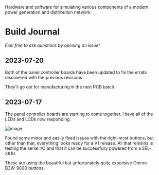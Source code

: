 Hardware and software for simulating various components of a modern power generation and distribution network.

# Build Journal

_Feel free to ask questions by opening an issue!_

## 2023-07-20

Both of the panel controller boards have been updated to fix the errata discovered with the previous revisions.

They'll go out for manufacturing in the next PCB batch.

## 2023-07-17

The panel controller boards are starting to come together. I have all of the LEDs and LCDs now responding:

![image](https://github.com/dslik/powersim/assets/5757591/8db1bc7a-96b4-4451-ba80-d3ea0a24ed4e)

Found some minor and easily fixed issues with the right-most buttons, but other than that, everything looks ready for a V1 release. All that remains is testing the serial I/O and that it can be successfully powered from a SEL-3610.

These are using the beautiful but unfortunately quite expensive Omron B3W-9000 buttons.
